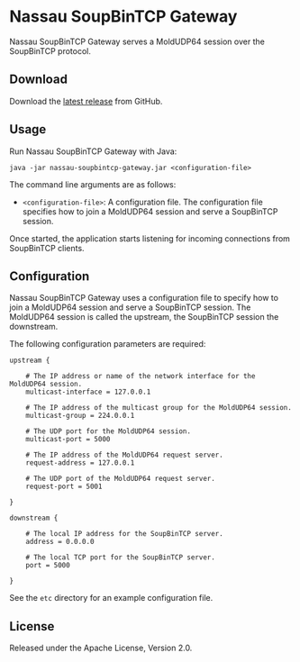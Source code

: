 Nassau SoupBinTCP Gateway
=========================

Nassau SoupBinTCP Gateway serves a MoldUDP64 session over the SoupBinTCP
protocol.


Download
--------

Download the [latest release][] from GitHub.

  [latest release]: https://github.com/paritytrading/nassau/releases/latest


Usage
-----

Run Nassau SoupBinTCP Gateway with Java:

```
java -jar nassau-soupbintcp-gateway.jar <configuration-file>
```

The command line arguments are as follows:

- `<configuration-file>`: A configuration file. The configuration file
  specifies how to join a MoldUDP64 session and serve a SoupBinTCP session.

Once started, the application starts listening for incoming connections from
SoupBinTCP clients.


Configuration
-------------

Nassau SoupBinTCP Gateway uses a configuration file to specify how to join a
MoldUDP64 session and serve a SoupBinTCP session. The MoldUDP64 session is
called the upstream, the SoupBinTCP session the downstream.

The following configuration parameters are required:

```
upstream {

    # The IP address or name of the network interface for the MoldUDP64 session.
    multicast-interface = 127.0.0.1

    # The IP address of the multicast group for the MoldUDP64 session.
    multicast-group = 224.0.0.1

    # The UDP port for the MoldUDP64 session.
    multicast-port = 5000

    # The IP address of the MoldUDP64 request server.
    request-address = 127.0.0.1

    # The UDP port of the MoldUDP64 request server.
    request-port = 5001

}

downstream {

    # The local IP address for the SoupBinTCP server.
    address = 0.0.0.0

    # The local TCP port for the SoupBinTCP server.
    port = 5000

}
```

See the `etc` directory for an example configuration file.


License
-------

Released under the Apache License, Version 2.0.
